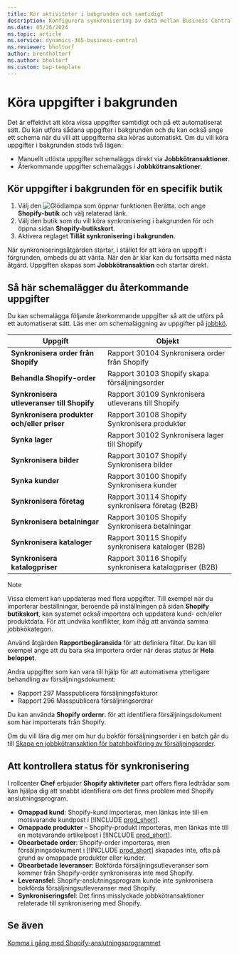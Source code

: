 ```yaml
---
title: Kör aktiviteter i bakgrunden och samtidigt
description: Konfigurera synkronisering av data mellan Business Central och Shopify i bakgrunden.
ms.date: 05/26/2024
ms.topic: article
ms.service: dynamics-365-business-central
ms.reviewer: bholtorf
author: brentholtorf
ms.author: bholtorf
ms.custom: bap-template
---
```


# Köra uppgifter i bakgrunden

Det är effektivt att köra vissa uppgifter samtidigt och på ett automatiserat sätt. Du kan utföra sådana uppgifter i bakgrunden och du kan också ange ett schema när du vill att uppgifterna ska köras automatiskt. Om du vill köra uppgifter i bakgrunden stöds två lägen:

- Manuellt utlösta uppgifter schemaläggs direkt via **Jobbkötransaktioner**.
- Återkommande uppgifter schemaläggs i **Jobbkötransaktioner**.

## Kör uppgifter i bakgrunden för en specifik butik

1. Välj den ![Glödlampa som öppnar funktionen Berätta.](../media/ui-search/search_small.png "Berätta för mig vad du vill göra") och ange **Shopify-butik** och välj relaterad länk.
2. Välj den butik som du vill köra synkronisering i bakgrunden för och öppna sidan **Shopify-butikskort**.
3. Aktivera reglaget **Tillåt synkronisering i bakgrunden**.

När synkroniseringsåtgärden startar, i stället för att köra en uppgift i förgrunden, ombeds du att vänta. När den är klar kan du fortsätta med nästa åtgärd. Uppgiften skapas som **Jobbkötransaktion** och startar direkt.

## Så här schemalägger du återkommande uppgifter

Du kan schemalägga följande återkommande uppgifter så att de utförs på ett automatiserat sätt. Läs mer om schemaläggning av uppgifter på [jobbkö](../admin-job-queues-schedule-tasks.md).

|Uppgift|Objekt|
|------|------------|
|**Synkronisera order från Shopify**|Rapport 30104 Synkronisera order från Shopify|
|**Behandla Shopify-order**|Rapport 30103 Shopify skapa försäljningsorder|
|**Synkronisera utleveranser till Shopify**|Rapport 30109 Synkronisera utleverans till Shopify|
|**Synkronisera produkter och/eller priser**|Rapport 30108 Shopify Synkronisera produkter|
|**Synka lager**|Rapport 30102 Synkronisera lager till Shopify|
|**Synkronisera bilder**|Rapport 30107 Shopify Synkronisera bilder|
|**Synka kunder**|Rapport 30100 Shopify Synkronisera kunder|
|**Synkronisera företag**|Rapport 30114 Shopify synkronisera företag (B2B)|
|**Synkronisera betalningar**|Rapport 30105 Shopify Synkronisera betalningar|
|**Synkronisera kataloger**|Rapport 30115 Shopify synkronisera kataloger (B2B)|
|**Synkronisera katalogpriser**|Rapport 30116 Shopify synkronisera katalogpriser (B2B)|

> [!NOTE]
> Vissa element kan uppdateras med flera uppgifter. Till exempel när du importerar beställningar, beroende på inställningen på sidan **Shopify butikskort**, kan systemet också importera och uppdatera kund- och/eller produktdata. För att undvika konflikter, kom ihåg att använda samma jobbkökategori.
>
> Använd åtgärden **Rapportbegäransida** för att definiera filter. Du kan till exempel ange att du bara ska importera order när deras status är **Hela beloppet**.

Andra uppgifter som kan vara till hjälp för att automatisera ytterligare behandling av försäljningsdokument:

- Rapport 297 Masspublicera försäljningsfakturor
- Rapport 296 Masspublicera försäljningsordrar

Du kan använda **Shopify ordernr.** för att identifiera försäljningsdokument som har importerats från Shopify.

Om du vill lära dig mer om hur du bokför försäljningsorder i en batch går du till [Skapa en jobbkötransaktion för batchbokföring av försäljningsorder](../ui-batch-posting.md#to-create-a-job-queue-entry-for-batch-posting-of-sales-orders).

## Att kontrollera status för synkronisering

I rollcenter **Chef** erbjuder **Shopify aktiviteter** part offers flera ledtrådar som kan hjälpa dig att snabbt identifiera om det finns problem med Shopify anslutningsprogram.

- **Omappad kund**: Shopify-kund importeras, men länkas inte till en motsvarande kundpost i [!INCLUDE [prod_short](../includes/prod_short.md)].
- **Omappade produkter** – Shopify-produkt importeras, men länkas inte till en motsvarande artikelpost i [!INCLUDE [prod_short](../includes/prod_short.md)].
- **Obearbetade order**: Shopify-order importeras, men försäljningsdokument i [!INCLUDE [prod_short](../includes/prod_short.md)] skapades inte, ofta på grund av omappade produkter eller kunder.
- **Obearbetade leveranser**: Bokförda försäljningsutleveranser som kommer från Shopify-order synkroniseras inte med Shopify.
- **Leveransfel**: Shopify-anslutningsprogram kunde inte synkronisera bokförda försäljningsutleveranser med Shopify.
- **Synkroniseringsfel**: Det finns misslyckade jobbkötransaktioner relaterade till synkronisering med Shopify.

## Se även

[Komma i gång med Shopify-anslutningsprogrammet](get-started.md)  
